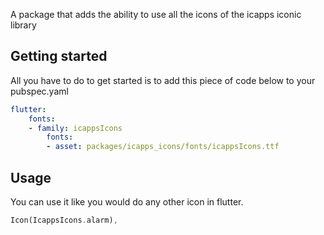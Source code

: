 A package that adds the ability to use all the icons of the icapps iconic library 

## Getting started

All you have to do to get started is to add this piece of code below to your pubspec.yaml

```yaml
flutter:
    fonts:
    - family: icappsIcons
        fonts:
        - asset: packages/icapps_icons/fonts/icappsIcons.ttf
```

## Usage

You can use it like you would do any other icon in flutter.

```dart
Icon(IcappsIcons.alarm),
```
